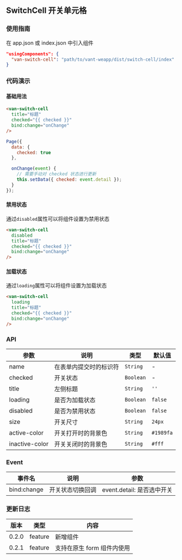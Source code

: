## SwitchCell 开关单元格

### 使用指南
在 app.json 或 index.json 中引入组件
```json
"usingComponents": {
  "van-switch-cell": "path/to/vant-weapp/dist/switch-cell/index"
}
```

### 代码演示

#### 基础用法

```html
<van-switch-cell
  title="标题"
  checked="{{ checked }}"
  bind:change="onChange"
/>
```

```javascript
Page({
  data: {
    checked: true
  },

  onChange(event) {
    // 需要手动对 checked 状态进行更新
    this.setData({ checked: event.detail });
  }
});
```

#### 禁用状态
通过`disabled`属性可以将组件设置为禁用状态

```html
<van-switch-cell
  disabled
  title="标题"
  checked="{{ checked }}"
  bind:change="onChange"
/>
```

#### 加载状态
通过`loading`属性可以将组件设置为加载状态

```html
<van-switch-cell
  loading
  title="标题"
  checked="{{ checked }}"
  bind:change="onChange"
/>
```

### API

| 参数 | 说明 | 类型 | 默认值 |
|-----------|-----------|-----------|-------------|
| name | 在表单内提交时的标识符 | `String` | - |
| checked | 开关状态 | `Boolean` | - |
| title | 左侧标题 |  `String` | `''` |
| loading | 是否为加载状态 |  `Boolean` | `false` |
| disabled | 是否为禁用状态 |  `Boolean` | `false` |
| size | 开关尺寸 | `String` | `24px` |
| active-color | 开关打开时的背景色 | `String` | `#1989fa` |
| inactive-color | 开关关闭时的背景色 | `String` | `#fff` |

### Event

| 事件名 | 说明 | 参数 |
|-----------|-----------|-----------|
| bind:change | 开关状态切换回调 | event.detail: 是否选中开关 |

### 更新日志

| 版本 | 类型 | 内容 |
|-----------|-----------|-----------|
| 0.2.0 | feature | 新增组件 |
| 0.2.1 | feature | 支持在原生 form 组件内使用 |
